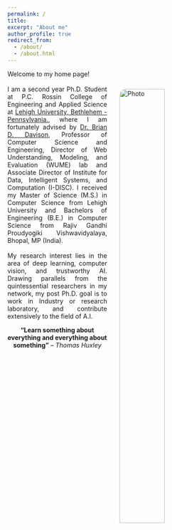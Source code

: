```yaml
---
permalink: /
title:
excerpt: "About me"
author_profile: true
redirect_from:
  - /about/
  - /about.html
---
```



<!-- <img align="right" src="https://cseveren.github.io/images/dp.png" alt="Photo" style="width: 210px; border-radius: 10px; padding: 8px 8px 8px 8px"/> -->

<p style="text-align: justify;">
Welcome to my home page!
<br>
<img align="right" src="https://eashanadhikarla.github.io/images/dp.png" alt="Photo" style="width: 45%; height: 50%; border-radius: 40px; padding: 25px 25px 25px 25px"/>
<br>
I am a second year Ph.D. Student at P.C. Rossin College of Engineering and Applied Science at <a href="https://www1.lehigh.edu">Lehigh University, Bethlehem - Pennsylvania.</a>, where I am fortunately advised by <a href="http://www.cse.lehigh.edu/~brian/">Dr. Brian D. Davison</a>, Professor of Computer Science and Engineering, Director of Web Understanding, Modeling, and Evaluation (WUME) lab and Associate Director of Institute for Data, Intelligent Systems, and Computation (I-DISC). I received my Master of Science (M.S.) in Computer Science from Lehigh University and Bachelors of Engineering (B.E.) in Computer Science from Rajiv Gandhi Proudyogiki Vishwavidyalaya, Bhopal, MP (India).
<br><br>
My research interest lies in the area of deep learning, computer vision, and trustworthy AI. Drawing parallels from the quintessential researchers in my network, my post Ph.D. goal is to work in Industry or research laboratory, and contribute extensively to the field of A.I.
</p>
<p style="text-align: center;"><b>“Learn something about everything and everything about something”</b><i> – Thomas Huxley</i></p>
